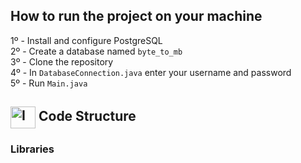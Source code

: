 ## How to run the project on your machine

1º - Install and configure PostgreSQL <br>
2º - Create a database named ```byte_to_mb``` <br>
3º - Clone the repository <br>
4º - In ```DatabaseConnection.java``` enter your username and password <br>
5º - Run ```Main.java```

##  <img align="center" alt="Imagem Java" height="35" width="40" src="https://cdn.jsdelivr.net/gh/devicons/devicon/icons/java/java-original.svg"> Code Structure 

<h3>Libraries</h3>
